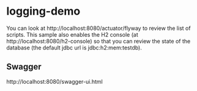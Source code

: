 # logging-demo
You can look at http://localhost:8080/actuator/flyway to review the list of scripts.
This sample also enables the H2 console (at http://localhost:8080/h2-console) so that you can review the state of the database (the default jdbc url is jdbc:h2:mem:testdb).

## Swagger
http://localhost:8080/swagger-ui.html